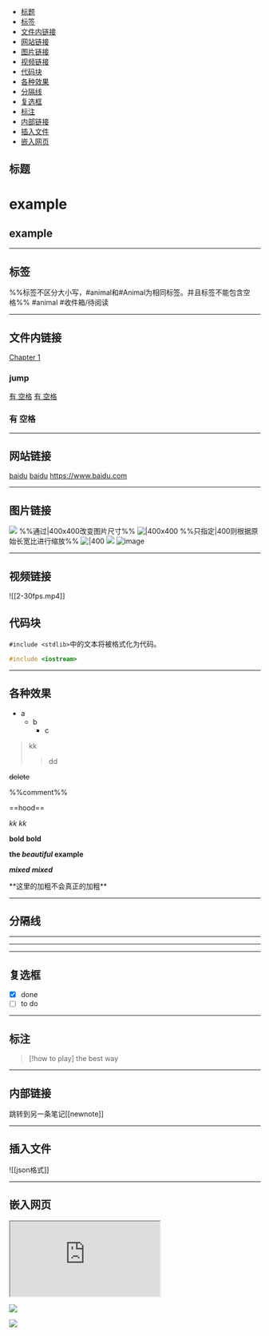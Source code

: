 - [标题](#标题)
- [标签](#标签)
- [文件内链接](#文件内链接)
- [网站链接](#网站链接)
- [图片链接](#图片链接)
- [视频链接](#视频链接)
- [代码块](#代码块)
- [各种效果](#各种效果)
- [分隔线](#分隔线)
- [复选框](#复选框)
- [标注](#标注)
- [内部链接](#内部链接)
- [插入文件](#插入文件)
- [嵌入网页](#嵌入网页)
## 标题
# example
## example
***
## 标签
%%标签不区分大小写，#animal和#Animal为相同标签。并且标签不能包含空格%%
#animal
#收件箱/待阅读
***
## 文件内链接
[Chapter 1](#jump)
### jump

[有 空格](#有%20空格)
[有 空格](<#有 空格>)
### 有 空格
***
## 网站链接
[baidu](https://www.baidu.com)
[baidu](https://baidu.com "main site")
<https://www.baidu.com>
***
## 图片链接
![](TheImage.png)
%%通过|400x400改变图片尺寸%%
![|400x400](TheImage.png)
%%只指定|400则根据原始长宽比进行缩放%%
![|400](TheImage.png)
![](TheImage.gif)
![image](https://img2.baidu.com/it/u=396436058,219850851&fm=253&app=138&size=w931&n=0&f=JPEG&fmt=auto?sec=1708880400&t=65ff3edcf468afcb21053913c33f6cd5)
***
## 视频链接
![[2-30fps.mp4]]
## 代码块
`#include <stdlib>`中的文本将被格式化为代码。
```cpp
#include <iostream>
```
***
## 各种效果
+ a
  - b
    * c

> kk
> 
> > dd

~~delete~~

%%comment%%

==hood==

*kk*
_kk_

**bold**
__bold__

**the _beautiful_ example**

***mixed***
___mixed___

\*\*这里的加粗不会真正的加粗\*\*
***
## 分隔线
***

---

___
## 复选框
- [x] done
- [ ] to do
***
## 标注
> [!how to play]
the best way

***
## 内部链接
跳转到另一条笔记[[newnote]]
***
## 插入文件
![[json格式]]
***
## 嵌入网页
<iframe src="https://bilibili.com"></iframe>


![](https://www.youtube.com/watch?v=NnTvZWp5Q7o)


![](https://twitter.com/obsdmd/status/1580548874246443010)
